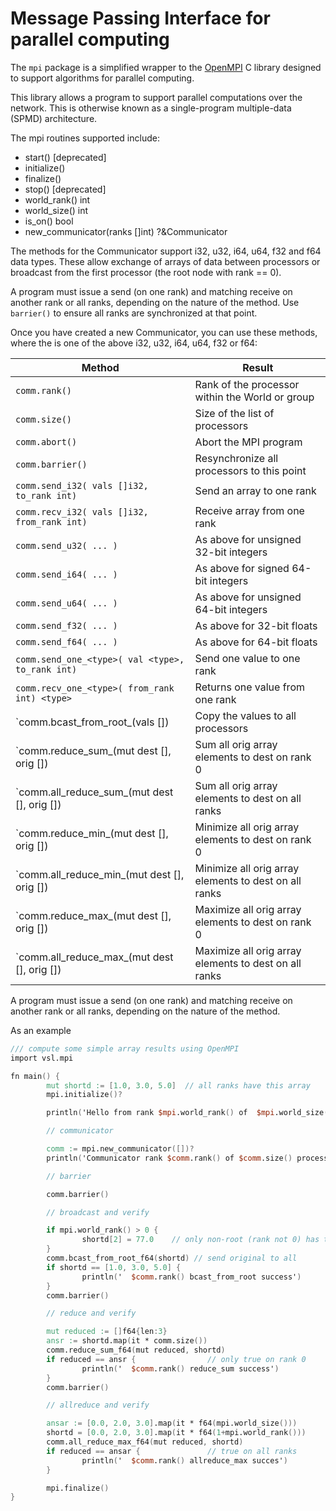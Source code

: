 # Message Passing Interface for parallel computing

The `mpi` package is a simplified wrapper to the [OpenMPI](https://www.open-mpi.org) C library designed
to support algorithms for parallel computing.

This library allows a program to support parallel computations over the network.
This is otherwise known as a single-program multiple-data (SPMD) architecture.

The mpi routines supported include:

- start() [deprecated] 
- initialize()
- finalize()
- stop() [deprecated]
- world_rank() int
- world_size() int
- is_on() bool
- new_communicator(ranks []int) ?&Communicator

The methods for the Communicator support i32, u32, i64, u64, f32 and f64
data types.  These allow exchange of arrays of data between processors
or broadcast from the first processor (the root node with rank == 0).

A program must issue a send (on one rank) and matching receive on another
rank or all ranks, depending on the nature of the method.  Use `barrier()`
to ensure all ranks are synchronized at that point.

Once you have created a new Communicator, you can use these methods,
where the <type> is one of the above i32, u32, i64, u64, f32 or f64:

| Method | Result |
|--------|--------|
| `comm.rank()` | Rank of the processor within the World or group |
| `comm.size()` | Size of the list of processors |
| `comm.abort()` | Abort the MPI program |
| `comm.barrier()` | Resynchronize all processors to this point |
| `comm.send_i32( vals []i32, to_rank int)` | Send an array to one rank |
| `comm.recv_i32( vals []i32, from_rank int)` | Receive array from one rank |
| `comm.send_u32( ... )` | As above for unsigned 32-bit integers |
| `comm.send_i64( ... )` | As above for signed 64-bit integers |
| `comm.send_u64( ... )` | As above for unsigned 64-bit integers |
| `comm.send_f32( ... )` | As above for 32-bit floats |
| `comm.send_f64( ... )` | As above for 64-bit floats |
| `comm.send_one_<type>( val <type>, to_rank int)` | Send one value to one rank |
| `comm.recv_one_<type>( from_rank int) <type>` | Returns one value from one rank |
| `comm.bcast_from_root_<type>(vals []<type>) | Copy the values to all processors |
| `comm.reduce_sum_<type>(mut dest []<type>, orig []<type>) | Sum all orig array elements to dest on rank 0 |
| `comm.all_reduce_sum_<type>(mut dest []<type>, orig []<type>) | Sum all orig array elements to dest on all ranks |
| `comm.reduce_min_<type>(mut dest []<type>, orig []<type>) | Minimize all orig array elements to dest on rank 0 |
| `comm.all_reduce_min_<type>(mut dest []<type>, orig []<type>) | Minimize all orig array elements to dest on all ranks |
| `comm.reduce_max_<type>(mut dest []<type>, orig []<type>) | Maximize all orig array elements to dest on rank 0 |
| `comm.all_reduce_max_<type>(mut dest []<type>, orig []<type>) | Maximize all orig array elements to dest on all ranks |

A program must issue a send (on one rank) and matching receive on another
rank or all ranks, depending on the nature of the method.

As an example

```v
/// compute some simple array results using OpenMPI
import vsl.mpi

fn main() {
        mut shortd := [1.0, 3.0, 5.0]  // all ranks have this array
        mpi.initialize()?

        println('Hello from rank $mpi.world_rank() of  $mpi.world_size() processes')

        // communicator

        comm := mpi.new_communicator([])?
        println('Communicator rank $comm.rank() of $comm.size() processors ')

        // barrier

        comm.barrier()

        // broadcast and verify

        if mpi.world_rank() > 0 {
                shortd[2] = 77.0    // only non-root (rank not 0) has this value
        }
        comm.bcast_from_root_f64(shortd) // send original to all
        if shortd == [1.0, 3.0, 5.0] {
                println('  $comm.rank() bcast_from_root success')
        }
        comm.barrier()

        // reduce and verify

        mut reduced := []f64{len:3}
        ansr := shortd.map(it * comm.size())
        comm.reduce_sum_f64(mut reduced, shortd)
        if reduced == ansr {  				// only true on rank 0
                println('  $comm.rank() reduce_sum success')
        }
        comm.barrier()

        // allreduce and verify

        ansar := [0.0, 2.0, 3.0].map(it * f64(mpi.world_size()))
        shortd = [0.0, 2.0, 3.0].map(it * f64(1+mpi.world_rank()))
        comm.all_reduce_max_f64(mut reduced, shortd)
        if reduced == ansar {				// true on all ranks
                println('  $comm.rank() allreduce_max succes')
        }

        mpi.finalize()
}

```
